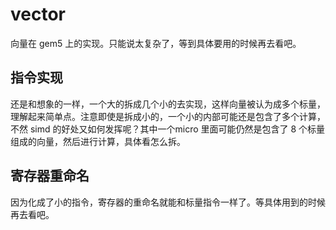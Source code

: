 # vector

向量在 gem5 上的实现。只能说太复杂了，等到具体要用的时候再去看吧。

## 指令实现

还是和想象的一样，一个大的拆成几个小的去实现，这样向量被认为成多个标量，理解起来简单点。注意即使是拆成小的，一个小的内部可能还是包含了多个计算，不然 simd 的好处又如何发挥呢？其中一个micro 里面可能仍然是包含了 8 个标量组成的向量，然后进行计算，具体看怎么拆。

## 寄存器重命名

因为化成了小的指令，寄存器的重命名就能和标量指令一样了。等具体用到的时候再去看吧。